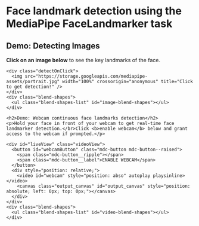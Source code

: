 <!-- Copyright 2023 The MediaPipe Authors.

Licensed under the Apache License, Version 2.0 (the "License");
you may not use this file except in compliance with the License.
You may obtain a copy of the License at

     http://www.apache.org/licenses/LICENSE-2.0

Unless required by applicable law or agreed to in writing, software
distributed under the License is distributed on an "AS IS" BASIS,
WITHOUT WARRANTIES OR CONDITIONS OF ANY KIND, either express or implied.
See the License for the specific language governing permissions and
limitations under the License. -->
<html>

<head>
  <meta charset="utf-8">
  <meta http-equiv="Cache-control" content="no-cache, no-store, must-revalidate">
  <meta http-equiv="Pragma" content="no-cache">
  <meta name="viewport" content="width=device-width, initial-scale=1, user-scalable=no">
  <title>Face Landmarker</title>

  <link href="https://unpkg.com/material-components-web@latest/dist/material-components-web.min.css" rel="stylesheet">
  <script src="https://unpkg.com/material-components-web@latest/dist/material-components-web.min.js"></script>
</head>

<body>
  <h1>Face landmark detection using the MediaPipe FaceLandmarker task</h1>

  <section id="demos" class="invisible">
    <h2>Demo: Detecting Images</h2>
    <p><b>Click on an image below</b> to see the key landmarks of the face.</p>

    <div class="detectOnClick">
      <img src="https://storage.googleapis.com/mediapipe-assets/portrait.jpg" width="100%" crossorigin="anonymous" title="Click to get detection!" />
    </div>
    <div class="blend-shapes">
      <ul class="blend-shapes-list" id="image-blend-shapes"></ul>
    </div>

    <h2>Demo: Webcam continuous face landmarks detection</h2>
    <p>Hold your face in front of your webcam to get real-time face landmarker detection.</br>Click <b>enable webcam</b> below and grant access to the webcam if prompted.</p>

    <div id="liveView" class="videoView">
      <button id="webcamButton" class="mdc-button mdc-button--raised">
        <span class="mdc-button__ripple"></span>
        <span class="mdc-button__label">ENABLE WEBCAM</span>
      </button>
      <div style="position: relative;">
        <video id="webcam" style="position: abso" autoplay playsinline></video>
        <canvas class="output_canvas" id="output_canvas" style="position: absolute; left: 0px; top: 0px;"></canvas>
      </div>
    </div>
    <div class="blend-shapes">
      <ul class="blend-shapes-list" id="video-blend-shapes"></ul>
    </div>
  </section>
</body>

</html>
